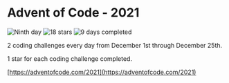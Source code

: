 # Advent of Code - 2021

![Ninth day](https://img.shields.io/badge/day%20-9-blue)
![18 stars](https://img.shields.io/badge/stars%20⭐-18-orange)
![9 days completed](https://img.shields.io/badge/days%20completed-9-purple)

2 coding challenges every day from December 1st through December 25th.

1 star for each coding challenge completed.

[https://adventofcode.com/2021](https://adventofcode.com/2021)
